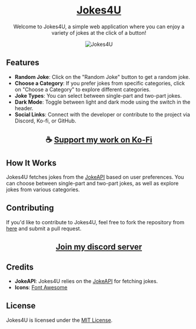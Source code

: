 <div align="center">

# [Jokes4U](https://thatsinewave.github.io/Jokes4U)

Welcome to Jokes4U, a simple web application where you can enjoy a variety of jokes at the click of a button!

![Jokes4U](https://github.com/ThatSINEWAVE/Jokes4U/assets/133239148/3d57588a-aa61-4768-82ae-1da74d50a871)

</div>

## Features

- **Random Joke**: Click on the "Random Joke" button to get a random joke.
- **Choose a Category**: If you prefer jokes from specific categories, click on "Choose a Category" to explore different categories.
- **Joke Types**: You can select between single-part and two-part jokes.
- **Dark Mode**: Toggle between light and dark mode using the switch in the header.
- **Social Links**: Connect with the developer or contribute to the project via Discord, Ko-fi, or GitHub.

<div align="center">

## ☕ [Support my work on Ko-Fi](https://ko-fi.com/thatsinewave)

</div>

## How It Works

Jokes4U fetches jokes from the [JokeAPI](https://v2.jokeapi.dev/) based on user preferences. You can choose between single-part and two-part jokes, as well as explore jokes from various categories.

## Contributing

If you'd like to contribute to Jokes4U, feel free to fork the repository from [here](https://github.com/ThatSINEWAVE/Joke4U) and submit a pull request.

<div align="center">

## [Join my discord server](https://discord.gg/2nHHHBWNDw)

</div>

## Credits

- **JokeAPI**: Jokes4U relies on the [JokeAPI](https://v2.jokeapi.dev/) for fetching jokes.
- **Icons**: [Font Awesome](https://fontawesome.com/)

## License

Jokes4U is licensed under the [MIT License](LICENSE).
